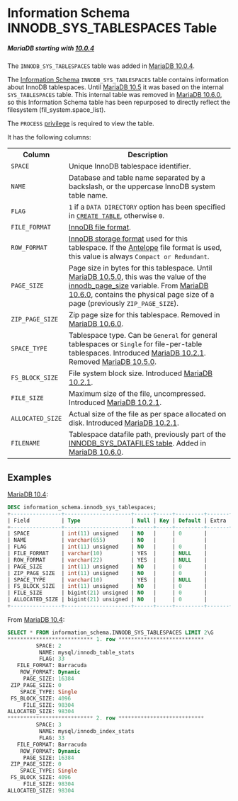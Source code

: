 # Information Schema INNODB_SYS_TABLESPACES Table

##### MariaDB starting with [10.0.4](/kb/en/mariadb-1004-release-notes/)

The `INNODB_SYS_TABLESPACES` table was added in [MariaDB 10.0.4](/kb/en/mariadb-1004-release-notes/).

The [Information Schema](/kb/en/information_schema/) `INNODB_SYS_TABLESPACES` table contains information about InnoDB tablespaces. Until [MariaDB 10.5](/kb/en/what-is-mariadb-105/) it was based on the internal `SYS_TABLESPACES` table. This internal table was removed in [MariaDB 10.6.0](/kb/en/mariadb-1060-release-notes/), so this Information Schema table has been repurposed
to directly reflect the filesystem (fil_system.space_list).

The `PROCESS` [privilege](/sql-statements-structure/sql-statements/account-management-sql-commands/grant/) is required to view the table.

It has the following columns:

<table><tbody><tr><th>Column</th><th>Description</th></tr>
<tr><td><code>SPACE</code></td><td>Unique InnoDB tablespace identifier.</td></tr>
<tr><td><code>NAME</code></td><td>Database and table name separated by a backslash, or the uppercase InnoDB system table name.</td></tr>
<tr><td><code>FLAG</code></td><td><code>1</code> if a <code>DATA DIRECTORY</code> option has been specified in <code><a href="/kb/en/create-table/">CREATE TABLE</a></code>, otherwise <code>0</code>.</td></tr>
<tr><td><code>FILE_FORMAT</code></td><td><a href="/kb/en/xtradbinnodb-file-format/">InnoDB file format</a>.</td></tr>
<tr><td><code>ROW_FORMAT</code></td><td><a href="/kb/en/xtradbinnodb-storage-formats/">InnoDB storage format</a> used for this tablespace. If the <a href="/kb/en/xtradbinnodb-file-format/#antelope">Antelope</a> file format is used, this value is always <code>Compact or Redundant</code>.</td></tr>
<tr><td><code>PAGE_SIZE</code></td><td>Page size in bytes for this tablespace. Until <a href="/kb/en/mariadb-1050-release-notes/">MariaDB 10.5.0</a>, this was the value of the <a href="/kb/en/innodb-system-variables/#innodb_page_size">innodb_page_size</a> variable. From <a href="/kb/en/mariadb-1060-release-notes/">MariaDB 10.6.0</a>, contains the physical page size of a page (previously <code>ZIP_PAGE_SIZE</code>).</td></tr>
<tr><td><code>ZIP_PAGE_SIZE</code></td><td>Zip page size for this tablespace. Removed in <a href="/kb/en/mariadb-1060-release-notes/">MariaDB 10.6.0</a>.</td></tr>
<tr><td><code>SPACE_TYPE</code></td><td>Tablespace type. Can be <code>General</code> for general tablespaces or <code>Single</code> for file-per-table tablespaces. Introduced <a href="/kb/en/mariadb-1021-release-notes/">MariaDB 10.2.1</a>. Removed <a href="/kb/en/mariadb-1050-release-notes/">MariaDB 10.5.0</a>.</td></tr>
<tr><td><code>FS_BLOCK_SIZE</code></td><td>File system block size. Introduced <a href="/kb/en/mariadb-1021-release-notes/">MariaDB 10.2.1</a>.</td></tr>
<tr><td><code>FILE_SIZE</code></td><td>Maximum size of the file, uncompressed. Introduced <a href="/kb/en/mariadb-1021-release-notes/">MariaDB 10.2.1</a>.</td></tr>
<tr><td><code>ALLOCATED_SIZE</code></td><td>Actual size of the file as per space allocated on disk. Introduced <a href="/kb/en/mariadb-1021-release-notes/">MariaDB 10.2.1</a>.</td></tr>
<tr><td><code>FILENAME</code></td><td>Tablespace datafile path, previously part of the <a href="/kb/en/information-schema-innodb_sys_datafiles-table/">INNODB_SYS_DATAFILES table</a>. Added in <a href="/kb/en/mariadb-1060-release-notes/">MariaDB 10.6.0</a>.</td></tr>
</tbody></table>

## Examples

[MariaDB 10.4](/kb/en/what-is-mariadb-104/):

```sql
DESC information_schema.innodb_sys_tablespaces;
+----------------+---------------------+------+-----+---------+-------+
| Field          | Type                | Null | Key | Default | Extra |
+----------------+---------------------+------+-----+---------+-------+
| SPACE          | int(11) unsigned    | NO   |     | 0       |       |
| NAME           | varchar(655)        | NO   |     |         |       |
| FLAG           | int(11) unsigned    | NO   |     | 0       |       |
| FILE_FORMAT    | varchar(10)         | YES  |     | NULL    |       |
| ROW_FORMAT     | varchar(22)         | YES  |     | NULL    |       |
| PAGE_SIZE      | int(11) unsigned    | NO   |     | 0       |       |
| ZIP_PAGE_SIZE  | int(11) unsigned    | NO   |     | 0       |       |
| SPACE_TYPE     | varchar(10)         | YES  |     | NULL    |       |
| FS_BLOCK_SIZE  | int(11) unsigned    | NO   |     | 0       |       |
| FILE_SIZE      | bigint(21) unsigned | NO   |     | 0       |       |
| ALLOCATED_SIZE | bigint(21) unsigned | NO   |     | 0       |       |
+----------------+---------------------+------+-----+---------+-------+
```

From [MariaDB 10.4](/kb/en/what-is-mariadb-104/):

```sql
SELECT * FROM information_schema.INNODB_SYS_TABLESPACES LIMIT 2\G
*************************** 1. row ***************************
         SPACE: 2
          NAME: mysql/innodb_table_stats
          FLAG: 33
   FILE_FORMAT: Barracuda
    ROW_FORMAT: Dynamic
     PAGE_SIZE: 16384
 ZIP_PAGE_SIZE: 0
    SPACE_TYPE: Single
 FS_BLOCK_SIZE: 4096
     FILE_SIZE: 98304
ALLOCATED_SIZE: 98304
*************************** 2. row ***************************
         SPACE: 3
          NAME: mysql/innodb_index_stats
          FLAG: 33
   FILE_FORMAT: Barracuda
    ROW_FORMAT: Dynamic
     PAGE_SIZE: 16384
 ZIP_PAGE_SIZE: 0
    SPACE_TYPE: Single
 FS_BLOCK_SIZE: 4096
     FILE_SIZE: 98304
ALLOCATED_SIZE: 98304
```
